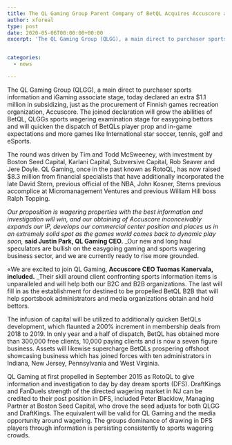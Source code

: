 ```yaml
---
title: The QL Gaming Group Parent Company of BetQL Acquires Accuscore and Raises Additional 1 Million
author: xforeal 
type: post
date: 2020-05-06T00:00:00+00:00
excerpt: 'The QL Gaming Group (QLGG), a main direct to purchaser sports information and iGaming associate stage, today declared an extra $1 '


categories:
  - news

---
```

The QL Gaming Group (QLGG), a main direct to purchaser sports information and iGaming associate stage, today declared an extra $1.1 million in subsidizing, just as the procurement of Finnish games recreation organization, Accuscore. The joined declaration will grow the abilities of BetQL, QLGGs sports wagering examination stage for easygoing bettors and will quicken the dispatch of BetQLs player prop and in-game expectations and more games like International star soccer, tennis, golf and eSports. 

The round was driven by Tim and Todd McSweeney, with investment by Boston Seed Capital, Karlani Capital, Subversive Capital, Rob Seaver and Jere Doyle. QL Gaming, once in the past known as RotoQL, has now raised $8.3 million from financial specialists that have additionally incorporated the late David Stern, previous official of the NBA, John Kosner, Sterns previous accomplice at Micromanagement Ventures and previous William Hill boss Ralph Topping. 

_Our proposition is wagering properties with the best information and investigation will win, and our obtaining of Accuscore inconceivably expands our IP, develops our commercial center position and places us in an extremely solid spot as the games world comes back to dynamic play soon,_ **said Justin Park, QL Gaming CEO.** _Our new and long haul speculators are bullish on the easygoing gaming and sports wagering business sector, and we are currently ready to rise more grounded. </p> 

&#171;We are excited to join QL Gaming, </em> **Accuscore CEO Tuomas Kanervala, included.** _Their skill around client confronting sports information items is unparalleled and will help both our B2C and B2B organizations. The last will fill in as the establishment for destined to be propelled BetQL B2B that will help sportsbook administrators and media organizations obtain and hold bettors. </p> 

</em>The infusion of capital will be utilized to additionally quicken BetQLs development, which flaunted a 200&percnt; increment in membership deals from 2018 to 2019. In only year and a half of dispatch, BetQL has obtained more than 300,000 free clients, 10,000 paying clients and is now a seven figure business. Assets will likewise supercharge BetQLs prospering offshoot showcasing business which has joined forces with ten administrators in Indiana, New Jersey, Pennsylvania and West Virginia. 

QL Gaming at first propelled in September 2015 as RotoQL to give information and investigation to day by day dream sports (DFS). DraftKings and FanDuels strength of the directed wagering market in NJ can be credited to their post position in DFS, included Peter Blacklow, Managing Partner at Boston Seed Capital, who drove the seed adjusts for both QLGG and DraftKings. The equivalent will be valid for QL Gaming and the media opportunity around wagering. The groups dominance of drawing in DFS players through information is persisting consistently to sports wagering crowds.